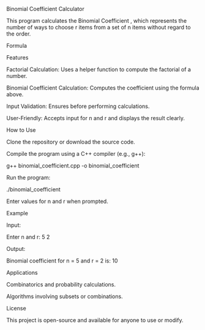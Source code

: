 Binomial Coefficient Calculator

This program calculates the Binomial Coefficient , which represents the number of ways to choose r items from a set of n items without regard to the order.

Formula

Features

Factorial Calculation: Uses a helper function to compute the factorial of a number.

Binomial Coefficient Calculation: Computes the coefficient using the formula above.

Input Validation: Ensures  before performing calculations.

User-Friendly: Accepts input for n and r and displays the result clearly.

How to Use

Clone the repository or download the source code.

Compile the program using a C++ compiler (e.g., g++):

g++ binomial_coefficient.cpp -o binomial_coefficient

Run the program:

./binomial_coefficient

Enter values for n and r when prompted.

Example

Input:

Enter n and r: 5 2

Output:

Binomial coefficient for n = 5 and r = 2 is: 10

Applications

Combinatorics and probability calculations.

Algorithms involving subsets or combinations.

License

This project is open-source and available for anyone to use or modify.

